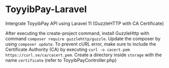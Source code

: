 # ToyyibPay-Laravel
Intergrate ToyyibPay API using Laravel 11 (GuzzleHTTP with CA Certificate)

After executing the create-project command, install GuzzleHttp with command
```composer require guzzlehttp/guzzle```. Update the composer by using ```composer update```.
To prevent cURL error, make sure to include the Certificate Authority (CA) by executing
```curl -o cacert.pem https://curl.se/ca/cacert.pem```. Create a directory inside ```storage```
with the name ```certificate``` (refer to ToyyibPayController.php)
